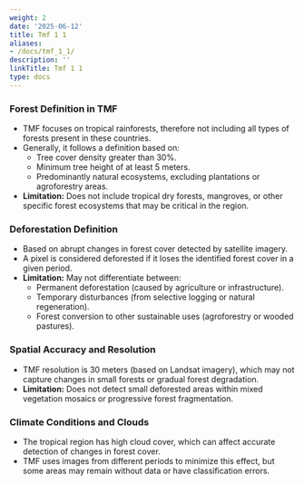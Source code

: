 ```yaml
---
weight: 2
date: '2025-06-12'
title: Tmf 1 1
aliases:
- /docs/tmf_1_1/
description: ''
linkTitle: Tmf 1 1
type: docs
---
```


### Forest Definition in TMF

- TMF focuses on tropical rainforests, therefore not including all types of forests present in these countries.
- Generally, it follows a definition based on:
  - Tree cover density greater than 30%.
  - Minimum tree height of at least 5 meters.
  - Predominantly natural ecosystems, excluding plantations or agroforestry areas.
- **Limitation:** Does not include tropical dry forests, mangroves, or other specific forest ecosystems that may be critical in the region.

### Deforestation Definition

- Based on abrupt changes in forest cover detected by satellite imagery.
- A pixel is considered deforested if it loses the identified forest cover in a given period.
- **Limitation:** May not differentiate between:
  - Permanent deforestation (caused by agriculture or infrastructure).
  - Temporary disturbances (from selective logging or natural regeneration).
  - Forest conversion to other sustainable uses (agroforestry or wooded pastures).

### Spatial Accuracy and Resolution

- TMF resolution is 30 meters (based on Landsat imagery), which may not capture changes in small forests or gradual forest degradation.
- **Limitation:** Does not detect small deforested areas within mixed vegetation mosaics or progressive forest fragmentation.

### Climate Conditions and Clouds

- The tropical region has high cloud cover, which can affect accurate detection of changes in forest cover.
- TMF uses images from different periods to minimize this effect, but some areas may remain without data or have classification errors.
